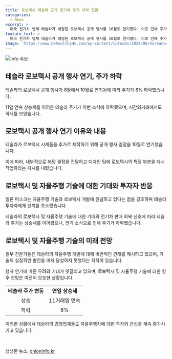 ```yaml
---
title: 로보택시 테슬라 공개 연기에 주가 하락 전환
categories:
  - News
excerpt: >
  미국 전기차 업체 테슬라가 예정된 로보택시 공개 행사를 10월로 연기했다. 이로 인해 주가는 8% 하락하며 관련 소식에 대한 회사 내부의 움직임이 보고되고 있다. 테슬라의 CEO 일론 머스크는 자율주행기술을 중시하며 로보택시를 통해 수입 창출에 주력할 계획이다. 투자자들은 연기 소식에 실망해 주가가 하락했지만, 일부 전문가들은 이를 크게 우려하지 않고 테슬라가 출시에 대한 완벽한 준비를 하고 있다고 평가했다.
feature_text: >
  미국 전기차 업체 테슬라가 예정된 로보택시 공개 행사를 10월로 연기했다. 이로 인해 주가는 8% 하락하며 관련 소식에 대한 회사 내부의 움직임이 보고되고 있다. 테슬라의 CEO 일론 머스크는 자율주행기술을 중시하며 로보택시를 통해 수입 창출에 주력할 계획이다. 투자자들은 연기 소식에 실망해 주가가 하락했지만, 일부 전문가들은 이를 크게 우려하지 않고 테슬라가 출시에 대한 완벽한 준비를 하고 있다고 평가했다.
image: 'https://www.behealthy4u.com/wp-content/uploads/2024/06/koreanews.jpg'
---
```


<p><img src="https://www.behealthy4u.com/wp-content/uploads/2024/06/koreanews.jpg" alt="info 속보" /></p>

<h2 data-ke-size="size26">테슬라 로보택시 공개 행사 연기, 주가 하락</h2>

<p data-ke-size="size16">테슬라의 로보택시 공개 행사가 8월에서 10월로 연기됨에 따라 주가가 8% 하락했습니다.</p>

<p data-ke-size="size16">11일 연속 상승세를 이어온 테슬라 주가가 이번 소식에 하락했으며, 시간외거래에서도 약세를 보였습니다.</p>

<h2 data-ke-size="size26">로보택시 공개 행사 연기 이유와 내용</h2>

<p data-ke-size="size16">테슬라가 로보택시 시제품을 추가로 제작하기 위해 공개 행사 일정을 10월로 연기했습니다.</p>

<p data-ke-size="size16">이에 따라, 내부적으로 해당 결정을 전달하고 디자인 팀에 로보택시의 특정 부분을 다시 작업하라는 지시를 내렸습니다.</p>

<h2 data-ke-size="size26">로보택시 및 자율주행 기술에 대한 기대와 투자자 반응</h2>

<p data-ke-size="size16">일론 머스크는 자율주행 기술과 로보택시 개발에 전념하고 있다는 점을 강조하며 테슬라 투자자에게 신뢰를 호소했습니다.</p>

<p data-ke-size="size16">테슬라의 로보택시 및 자율주행 기술에 대한 기대와 전기차 판매 회복 신호에 따라 테슬라 주가는 상승세를 이어왔으나, 연기 소식으로 인해 주가가 하락했습니다.</p>

<h2 data-ke-size="size26">로보택시 및 자율주행 기술의 미래 전망</h2>

<p data-ke-size="size16">일부 전문가들은 테슬라의 자율주행 개발에 대해 비관적인 견해를 제시하고 있으며, 기술의 실질적인 발전을 미처 달성하지 못했다는 지적이 있습니다.</p>

<p data-ke-size="size16">행사 연기에 따른 우려와 기대가 엇갈리고 있으며, 로보택시 및 자율주행 기술에 대한 향후 전망은 여전히 모호한 상황입니다.</p>

<table>
  <tr>
    <td style="text-align: center; height: 17px;"><b>테슬라 주가 변동</b></td>
    <td style="text-align: center; height: 17px;"><b>연일 상승세</b></td>
  </tr>
  <tr>
    <td style="text-align: center;">상승</td>
    <td style="text-align: center;">11거래일 연속</td>
  </tr>
  <tr>
    <td style="text-align: center;">하락</td>
    <td style="text-align: center;">8%</td>
  </tr>
</table>

<p data-ke-size="size16">이러한 상황에서 테슬라의 경쟁업체들도 자율주행차에 대한 투자와 관심을 계속 증가시키고 있습니다.</p>

<p data-ke-size="size16">&nbsp;</p>
생생한 뉴스, <a href="https://onioninfo.kr" rel="dofollow">onioninfo.kr</a>


